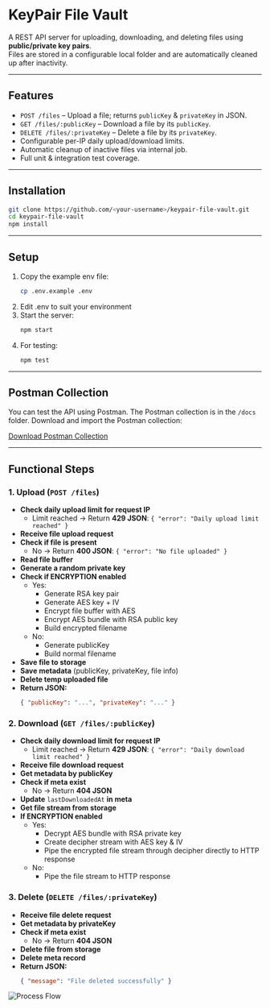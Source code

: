 # KeyPair File Vault

A REST API server for uploading, downloading, and deleting files using **public/private key pairs**.  
Files are stored in a configurable local folder  and are automatically cleaned up after inactivity.

---

## Features

- `POST /files` – Upload a file; returns `publicKey` & `privateKey` in JSON.
- `GET /files/:publicKey` – Download a file by its `publicKey`.
- `DELETE /files/:privateKey` – Delete a file by its `privateKey`.
- Configurable per-IP daily upload/download limits.
- Automatic cleanup of inactive files via internal job.
- Full unit & integration test coverage.

---

## Installation

```bash
git clone https://github.com/<your-username>/keypair-file-vault.git
cd keypair-file-vault
npm install  
```

---

## Setup

1. Copy the example env file:
   ```bash
   cp .env.example .env

2. Edit .env to suit your environment
3. Start the server:
    ```bash
   npm start
   ```
4. For testing:
    ```bash
   npm test
   ```
   
---

## Postman Collection

You can test the API using Postman. The Postman collection is in the `/docs` folder.
Download and import the Postman collection:

[Download Postman Collection](docs/KeypairFileVault.postman_collection_v2.1.json)


---

## Functional Steps

### 1. Upload (`POST /files`)

- **Check daily upload limit for request IP**
   - Limit reached → Return **429 JSON**: `{ "error": "Daily upload limit reached" }`
- **Receive file upload request**
- **Check if file is present**
   - No → Return **400 JSON**: `{ "error": "No file uploaded" }`
- **Read file buffer**
- **Generate a random private key**
- **Check if ENCRYPTION enabled**
   - Yes:
      - Generate RSA key pair
      - Generate AES key + IV
      - Encrypt file buffer with AES
      - Encrypt AES bundle with RSA public key
      - Build encrypted filename
   - No:
      - Generate publicKey
      - Build normal filename
- **Save file to storage**
- **Save metadata** (publicKey, privateKey, file info)
- **Delete temp uploaded file**
- **Return JSON:**
  ```json
  { "publicKey": "...", "privateKey": "..." }


### 2. Download (`GET /files/:publicKey`)

- **Check daily download limit for request IP**
   - Limit reached → Return **429 JSON**: `{ "error": "Daily download limit reached" }`
- **Receive file download request**
- **Get metadata by publicKey**
- **Check if meta exist**
   - No → Return **404 JSON**
- **Update** `lastDownloadedAt` **in meta**
- **Get file stream from storage**
- **If ENCRYPTION enabled**
   - Yes:
      - Decrypt AES bundle with RSA private key
      - Create decipher stream with AES key & IV
      - Pipe the encrypted file stream through decipher directly to HTTP response
   - No:
      - Pipe the file stream to HTTP response


### 3. Delete (`DELETE /files/:privateKey`)

- **Receive file delete request**
- **Get metadata by privateKey**
- **Check if meta exist**
    - No → Return **404 JSON**
- **Delete file from storage**
- **Delete meta record**
- **Return JSON:**
  ```json
  { "message": "File deleted successfully" } 


![Process Flow](public/images/keypair-file-vault-flowchart.svg)